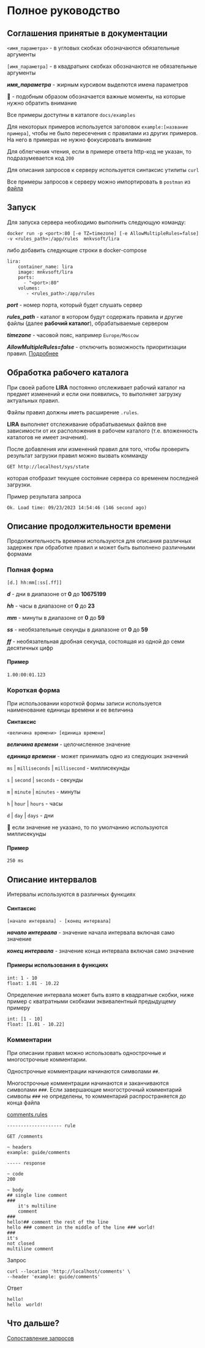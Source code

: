 # Полное руководство

## Соглашения принятые в документации

`<имя_параметра>` - в угловых скобках обозначаются обязательные аргументы

`[имя_параметра]` - в квадратынх скобках обозначаются не обязательные аргументы

***имя_параметра*** - жирным курсивом выделются имена параметров

:triangular_flag_on_post: - подобным образом обозначается важные моменты, на которые нужно обратить внимание

Все примеры доступны в каталоге `docs/examples`

Для некоторых примеров используется заголовок `example:[название примера]`,
чтобы не было пересечения с правилами из других примеров. 
На него в примерах не нужно фокусировать внимание

Для облегчения чтения, если в примере ответа http-код не указан, то подразумевается код `200`

Для описания запросов к серверу используется синтаксис утилиты `curl`

Все примеры запросов к серверу можно импортировать в `postman` из
[файла](examples.postman_collection.json)

## Запуск

Для запуска сервера необходимо выполнить следующую команду:

`docker run -p <port>:80 [-e TZ=timezone] [-e AllowMultipleRules=false] -v <rules_path>:/app/rules  mnkvsoft/lira`

либо добавить следующие строки в docker-compose

```
lira:
    container_name: lira
    image: mnkvsoft/lira
    ports:
      - "<port>:80"
    volumes:
       - <rules_path>:/app/rules
```

***port*** - номер порта, который будет слушать сервер

***rules_path*** - каталог в котором будут содержать правила 
и другие файлы (далее **рабочий каталог**), обрабатываемые сервером

***timezone*** - часовой пояс, например `Europe/Moscow`

***AllowMultipleRules=false*** - отключить возможность приоритизации правил.
[Подробнее](matching.md#приоритизация-правил)

## Обработка рабочего каталога

При своей работе **LIRA** постоянно отслеживает рабочий каталог на предмет 
изменений и если они появились, то выполняет загрузку актуальных правил.

Файлы правил должны иметь расширение `.rules`. 

**LIRA** выполняет отслеживание обрабатываемых файлов вне зависимости от их расположения в рабочем каталого 
(т.е. вложенность каталогов не имеет значения).

После добавления или изменений правил для того, чтобы проверить результат загрузки правил 
можно вызвать комманду

`GET http://localhost/sys/state`

которая отобразит текущее состояние сервера со временем последней загрузки. 

Пример результата запроса

`Ok. Load time: 09/23/2023 14:54:46 (146 second ago)`



## Описание продолжительности времени

Продолжительность времени используются для описания различных задержек при обработке правил и 
может быть выполнено различными формами

### Полная форма
```
[d.] hh:mm[:ss[.ff]]
```

***d***  - дни в диапазоне от **0** до **10675199**

***hh*** - часы в диапазоне от **0** до **23**

***mm*** - минуты в диапазоне от **0** до **59**

***ss*** - необязательные секунды в диапазоне от **0** до **59**

***ff*** - необязательная дробная секунда, состоящая из одной до семи десятичных цифр

#### Пример
```
1.00:00:01.123
```

### Короткая форма
При использовании короткой формы записи используется наименование единицы времени и 
ее величина

**Синтаксис**
```
<величина времени> [единица времени]
```
***величина времени*** - целочисленное значение

***единица времени*** - может принимать одно из следующих значений

`ms` | `milliseconds` | `millisecond` - миллисекунды

`s` | `second` | `seconds` - секунды

`m` | `minute` | `minutes` - минуты

`h` | `hour` | `hours` - часы

`d` | `day` | `days` - дни

:triangular_flag_on_post: если значение не указано, то по умолчанию используются 
миллисекунды

#### Пример
```
250 ms
```

## Описание интервалов
Интервалы используются в различных функциях
#### Синтаксис
```
[начало интервала] - [конец интервала]
```
***начало интервала*** - значение начала интервала 
включая само значение

***конец интервала*** - значение конца интервала
включая само значение

#### Примеры использования в функциях
```
int: 1 - 10
float: 1.01 - 10.22
```

Определение интервала может быть взято в квадратные скобки, 
ниже пример с кватратными скобками эквивалентный предыдущему
примеру

```
int: [1 - 10]
float: [1.01 - 10.22]
```


### Комментарии
При описании правил можно использовать однострочные и многострочные комментарии.

Однострочные комментрации начинаются символами `##`.

Многострочные комментрации начинаются и заканчиваются символами `###`. 
Если завершающие многострочный комментарий символы `###` не определены,
то комментарий распространяется до конца файла

[comments.rules](examples/guide/comments.rules)
```
-------------------- rule

GET /comments

~ headers
example: guide/comments

----- response

~ code
200

~ body
## single line comment 
###
    it's multiline
    comment
### 
hello!## comment the rest of the line
hello ### comment in the middle of the line ### world!
###
it's 
not closed
multiline comment
```
Запрос
```
curl --location 'http://localhost/comments' \
--header 'example: guide/comments'
```

Ответ
```
hello!
hello  world!
```




## Что дальше?
[Cопоставление запросов](matching.md)
